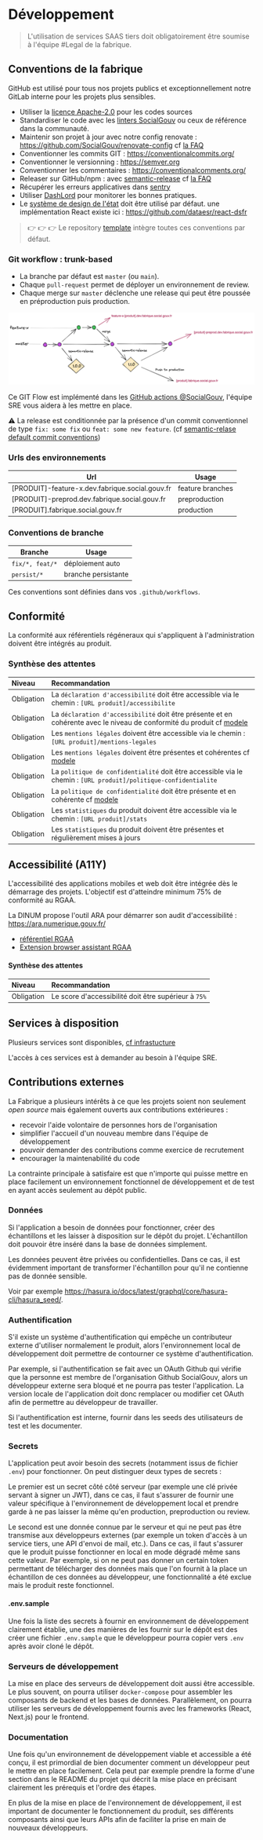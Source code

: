 # Développement

> L'utilisation de services SAAS tiers doit obligatoirement être soumise à l'équipe #Legal de la fabrique.

## Conventions de la fabrique

GitHub est utilisé pour tous nos projets publics et exceptionnellement notre GitLab interne pour les projets plus sensibles.

- Utiliser la [licence Apache-2.0](https://www.numerique.gouv.fr/publications/politique-logiciel-libre/pratique/#aide-au-choix-de-la-licence) pour les codes sources
- Standardiser le code avec les [linters SocialGouv](https://github.com/SocialGouv/linters) ou ceux de référence dans la communauté.
- Maintenir son projet à jour avec notre config renovate : https://github.com/SocialGouv/renovate-config cf [la FAQ](/docs/faq#utilisation-de-renovate)
- Conventionner les commits GIT : https://conventionalcommits.org/
- Conventionner le versionning : https://semver.org
- Conventionner les commentaires : https://conventionalcomments.org/
- Releaser sur GitHub/npm : avec [semantic-release](https://github.com/semantic-release/semantic-release) cf [la FAQ](/docs/faq#semantic-release)
- Récupérer les erreurs applicatives dans [sentry](https://sentry.fabrique.social.gouv.fr)
- Utiliser [DashLord](https://dashlord.fabrique.social.gouv.fr) pour monitorer les bonnes pratiques.
- Le [système de design de l'état](https://gouvfr.atlassian.net/wiki/spaces/DB/overview?homepageId=145359476) doit être utilisé par défaut. une implémentation React existe ici : https://github.com/dataesr/react-dsfr

> 👉 👉 👉 Le repository [template](https://github.com/socialgouv/template) intègre toutes ces conventions par défaut.

### Git workflow : **trunk-based**

- La branche par défaut est `master` (ou `main`).
- Chaque `pull-request` permet de déployer un environnement de review.
- Chaque merge sur `master` déclenche une release qui peut être poussée en préproduction puis production.

[![](/img/git-flow-simple.png ":size=1000x350")](https://excalidraw.com/#json=C7MTFWdQ53ao453K86doB,SgdphjWpmSiuDMBu-qwKVg)

Ce GIT Flow est implémenté dans les [GitHub actions @SocialGouv](https://github.com/SocialGouv/actions), l'équipe SRE vous aidera à les mettre en place.

:warning: La release est conditionnée par la présence d'un commit conventionnel de type `fix: some fix` ou `feat: some new feature`. (cf [semantic-relase default commit conventions](https://github.com/semantic-release/semantic-release#commit-message-format))

### Urls des environnements

| Url                                             | Usage            |
| ----------------------------------------------- | ---------------- |
| [PRODUIT]-feature-x.dev.fabrique.social.gouv.fr | feature branches |
| [PRODUIT]-preprod.dev.fabrique.social.gouv.fr   | preproduction    |
| [PRODUIT].fabrique.social.gouv.fr               | production       |

### Conventions de branche

| Branche                                         | Usage               |
| ----------------------------------------------- | ------------------- |
| `fix/*, feat/*`                                 | déploiement auto    |
| `persist/*`                                     | branche persistante |

Ces conventions sont définies dans vos `.github/workflows`.

## Conformité

La conformité aux référentiels régéneraux qui s'appliquent à l'administration doivent être intégrés au produit. 

### Synthèse des attentes

|   Niveau   | Recommandation                                                                                                   |
|:-----------|:-----------------------------------------------------------------------------------------------------------------|
| Obligation | La `déclaration d'accessibilité` doit être accessible via le chemin : `[URL produit]/accessibilite`              |
| Obligation | La `déclaration d'accessibilité` doit être présente et en cohérente avec le niveau de conformité du produit cf [modele](https://betagouv.github.io/a11y-generateur-declaration/#create)      |
| Obligation | Les `mentions légales` doivent être accessible via le chemin : `[URL produit]/mentions-legales`                  |
| Obligation | Les `mentions légales` doivent être présentes et cohérentes cf [modele](https://template.fabrique.social.gouv.fr/mentions-legales)                                                      |
| Obligation | La `politique de confidentialité` doit être accessible via le chemin : `[URL produit]/politique-confidentialite` |
| Obligation | La `politique de confidentialité` doit être présente et en cohérente cf [modele](https://template.fabrique.social.gouv.fr/politique-confidentialite)                                             |
| Obligation | Les `statistiques` du produit doivent être accessible via le chemin : `[URL produit]/stats`                      |
| Obligation | Les `statistiques` du produit doivent être présentes et régulièrement mises à jours                              |


## Accessibilité (A11Y)

L'accessibilité des applications mobiles et web doit être intégrée dès le démarrage des projets. L'objectif est d'atteindre minimum 75% de conformité au RGAA.

La DINUM propose l'outil ARA pour démarrer son audit d'accessibilité : https://ara.numerique.gouv.fr/

- [référentiel RGAA](https://design.numerique.gouv.fr/en/outils/audit-complementaire/)
- [Extension browser assistant RGAA](https://design.numerique.gouv.fr/articles/2021-10-06-assistant-rgaa/)

#### Synthèse des attentes

|   Niveau   | Recommandation                                                                                            |
|:-----------|:----------------------------------------------------------------------------------------------------------|
| Obligation | Le score d'accessibilité doit être supérieur à `75%`                                                      |


## Services à disposition

Plusieurs services sont disponibles, [cf infrastucture](/docs/infrastructure/presentation#services-transverses)

L'accès à ces services est à demander au besoin à l'équipe SRE.

## Contributions externes

La Fabrique a plusieurs intérêts à ce que les projets soient non seulement _open source_ mais également ouverts aux contributions extérieures :

- recevoir l'aide volontaire de personnes hors de l'organisation
- simplifier l'accueil d'un nouveau membre dans l'équipe de développement
- pouvoir demander des contributions comme exercice de recrutement
- encourager la maintenabilité du code

La contrainte principale à satisfaire est que n'importe qui puisse mettre en place facilement un environnement fonctionnel de développement et de test en ayant accès seulement au dépôt public.

### Données

Si l'application a besoin de données pour fonctionner, créer des échantillons et les laisser à disposition sur le dépôt du projet. L'échantillon doit pouvoir être inséré dans la base de données simplement.

Les données peuvent être privées ou confidentielles. Dans ce cas, il est évidemment important de transformer l'échantillon pour qu'il ne contienne pas de donnée sensible.

Voir par exemple https://hasura.io/docs/latest/graphql/core/hasura-cli/hasura_seed/.

### Authentification

S'il existe un système d'authentification qui empêche un contributeur externe d'utiliser normalement le produit, alors l'environnement local de développement doit permettre de contourner ce système d'authentification.

Par exemple, si l'authentification se fait avec un OAuth Github qui vérifie que la personne est membre de l'organisation Github SocialGouv, alors un développeur externe sera bloqué et ne pourra pas tester l'application. La version locale de l'application doit donc remplacer ou modifier cet OAuth afin de permettre au développeur de travailler.

Si l'authentification est interne, fournir dans les seeds des utilisateurs de test et les documenter.

### Secrets

L'application peut avoir besoin des secrets (notamment issus de fichier `.env`) pour fonctionner. On peut distinguer deux types de secrets :

Le premier est un secret côté côté serveur (par exemple une clé privée servant à signer un JWT), dans ce cas, il faut s'assurer de fournir une valeur spécifique à l'environnement de développement local et prendre garde à ne pas laisser la même qu'en production, preproduction ou review.

Le second est une donnée connue par le serveur et qui ne peut pas être transmise aux développeurs externes (par exemple un token d'accès à un service tiers, une API d'envoi de mail, etc.). Dans ce cas, il faut s'assurer que le produit puisse fonctionner en local en mode dégradé même sans cette valeur. Par exemple, si on ne peut pas donner un certain token permettant de télécharger des données mais que l'on fournit à la place un échantillon de ces données au développeur, une fonctionnalité a été exclue mais le produit reste fonctionnel.

#### .env.sample

Une fois la liste des secrets à fournir en environnement de développement clairement établie, une des manières de les fournir sur le dépôt est des créer une fichier `.env.sample` que le développeur pourra copier vers `.env` après avoir cloné le dépôt.

### Serveurs de développement

La mise en place des serveurs de développement doit aussi être accessible. Le plus souvent, on pourra utiliser `docker-compose` pour assembler les composants de backend et les bases de données. Parallèlement, on pourra utiliser les serveurs de développement fournis avec les frameworks (React, Next.js) pour le frontend.

### Documentation

Une fois qu'un environnement de développement viable et accessible a été conçu, il est primordial de bien documenter comment un développeur peut le mettre en place facilement. Cela peut par exemple prendre la forme d'une section dans le README du projet qui décrit la mise place en précisant clairement les prérequis et l'ordre des étapes.

En plus de la mise en place de l'environnement de développement, il est important de documenter le fonctionnement du produit, ses différents composants ainsi que leurs APIs afin de faciliter la prise en main de nouveaux développeurs.
